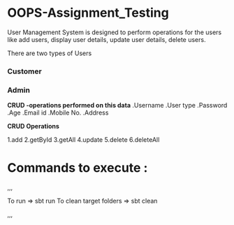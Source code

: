 # OOPS-Assignment_Testing
User Management System is designed to perform operations for the users like add users, display user details, update user details, delete users.

There are two types of Users
### Customer
### Admin


**CRUD -operations performed on this data**
.Username
.User type
.Password
.Age
.Email id
.Mobile No.
.Address 

**CRUD Operations**

1.add
2.getById
3.getAll
4.update
5.delete
6.deleteAll



# Commands to execute :
,,,

To run =>  sbt run
To clean target folders => sbt clean

,,,
